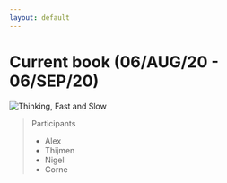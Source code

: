 ```yaml
---
layout: default
---
```


# Current book (06/AUG/20 - 06/SEP/20)

![Thinking, Fast and Slow](https://media.s-bol.com/xvwJYNzpkA2l/777x1200.jpg)

> Participants
> * Alex
> * Thijmen
> * Nigel
> * Corne